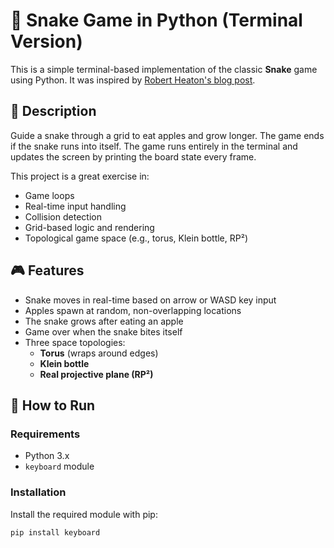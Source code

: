 # 🐍 Snake Game in Python (Terminal Version)

This is a simple terminal-based implementation of the classic **Snake** game using Python. It was inspired by [Robert Heaton's blog post](https://robertheaton.com/2018/12/02/programming-project-5-snake/).

## 📜 Description

Guide a snake through a grid to eat apples and grow longer. The game ends if the snake runs into itself. The game runs entirely in the terminal and updates the screen by printing the board state every frame.

This project is a great exercise in:
- Game loops
- Real-time input handling
- Collision detection
- Grid-based logic and rendering
- Topological game space (e.g., torus, Klein bottle, RP²)

## 🎮 Features

- Snake moves in real-time based on arrow or WASD key input
- Apples spawn at random, non-overlapping locations
- The snake grows after eating an apple
- Game over when the snake bites itself
- Three space topologies:
  - **Torus** (wraps around edges)
  - **Klein bottle**
  - **Real projective plane (RP²)**

## 🚀 How to Run

### Requirements

- Python 3.x
- `keyboard` module

### Installation

Install the required module with pip:

```bash
pip install keyboard

